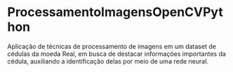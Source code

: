 # ProcessamentoImagensOpenCVPython
Aplicação de técnicas de processamento de imagens em um dataset de cédulas da moeda Real, em busca de destacar informações importantes da cédula, auxiliando a identificação delas por meio de uma rede neural.
